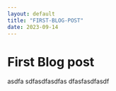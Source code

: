 ```yaml
---
layout: default
title: "FIRST-BLOG-POST"
date: 2023-09-14
---
```


# First Blog post

asdfa sdfasdfasdfas dfasfasdfasdf
